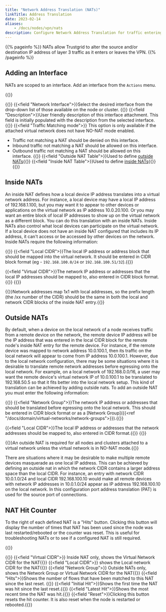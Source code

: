 ```yaml
---
title: "Network Address Translation (NATs)"
linkTitle: Address Translation
date: 2023-02-14
aliases: 
    - /docs/nodes/vpn/nats
description: Configure Network Address Translation for traffic entering or leaving the virtual network
---
```


{{% pageinfo %}}
NATs allow Trustgrid to alter the source and/or destination IP address of layer 3 traffic as it enters or leaves the VPN.
{{% /pageinfo %}}


## Adding an Interface

NATs are scoped to an interface. Add an interface from the `Actions` menu.

{{<tgimg src="add-interface.png" caption="Add Interface dialog" alt="Dialog to add interface. Options to select an interface, provide a description">}}

{{<fields>}}
{{<field "Network Interface">}}Select the desired interface from the drop-down list of those available on the node or cluster. {{</field>}}
{{<field "Description">}}User friendly description of this interface attachment. This field is initially populated with the description from the selected interface. {{</field>}}
{{<field "Traffic Matching mode">}} This option is only available if the attached virtual network does not have NO-NAT mode enabled.
* Traffic not matching a NAT should be denied on this interface. 
* Inbound traffic not matching a NAT should be allowed on this interface. 
* Outbound traffic not matching a NAT should be allowed on this interface.
{{</field>}}
{{<field "Outside NAT Table">}}Used to define [outside NATs](#outside-nats){{</field>}}
{{<field "Inside NAT Table">}}Used to define [inside NATs](#inside-nats){{</field>}}
{{</fields>}}

## Inside NATs

An inside NAT defines how a local device IP address translates into a virtual network address. For instance, a local device may have a local IP address of 192.168.1.100, but you may want it to appear to other devices or applications on the virtual network as IP address 10.0.20.100. Or you may want an entire block of local IP addresses to show up on the virtual network as a different block. You can do this translation with an inside NATs. Inside NATs also control what local devices can participate on the virtual network. If a local device does not have an inside NAT configured that includes its IP address, it can't access or be accessed by other devices on the network. Inside NATs require the following information:

{{<fields>}}
{{<field "Local CIDR">}}The local IP address or address block that should be mapped into the virtual network. It should be entered in CIDR block format (eg - `192.168.100.0/24` or `192.168.100.51/32`).{{</field>}}

{{<field "Virtual CIDR">}}The network IP address or addresses that the local IP addresses should be mapped to, also entered in CIDR block format.{{</field>}}
{{</fields>}}

{{<alert>}}Network addresses map 1x1 with local addresses, so the prefix length (the /xx number of the CIDR) should be the same in both the local and network CIDR blocks of the inside NAT entry.{{</alert>}}

## Outside NATs

By default, when a device on the local network of a node receives traffic from a remote device on the network, the remote device IP address will be the IP address that was entered in the local CIDR block for the remote node's inside NAT entry for the remote device. For instance, if the remote device was mapped to network address 10.0.100.1, then its traffic on the local network will appear to come from IP address 10.0.100.1. However, due to the local network configuration, there may be some situations where it is desirable to translate remote network addresses before egressing onto the local network. For example, on a local network of 192.168.0.0/16, a user may want the remote device's virtual network IP of 10.0.100.1 to be translated to 192.168.50.5 so that it fits better into the local network setup. This kind of translation can be achieved by adding outside nats. To add an outside NAT you must enter the following information:

{{<fields>}}
{{<field "Network Group">}}The network IP address or addresses that should be translated before egressing onto the local network. This should be entered in CIDR block format or as a [Network Group]({{<ref "/docs/domain/virtual-networks/network-groups">}}).{{</field>}}

{{<field "Local CIDR">}}The local IP address or addresses that the network addresses should be mapped to, also entered in CIDR format.{{</field>}}
{{</fields>}}

{{<alert type="note">}}An outside NAT is required for all nodes and clusters attached to a virtual network unless the virtual network is in NO-NAT mode.{{</alert>}}

There are situations where it may be desirable to make multiple remote devices masquerade as one local IP address. This can be achieved by defining an outside nat in which the network CIDR contains a larger address space than the local CIDR. For instance, an entry with network CIDR 10.0.1.0/24 and local CIDR 192.168.100.10 would make all remote devices with network IP addresses in 10.0.1.0/24 appear as IP address 192.168.100.10 on the local network. In this configuration port address translation (PAT) is used for the source port of connections.

## NAT Hit Counter
To the right of each defined NAT is a "Hits" button. Clicking this button will display the number of times that NAT has been used since the node was last restarted/rebooted or the counter was reset. This is useful for troubleshooting NATs or to see if a configured NAT is still required. 

{{<tgimg src="nat-hit-counter-example.png" alt="Inside NAT hit counter" width="70%" caption="Inside NAT hit counter" >}}

{{<fields>}}
{{<field "Virtual CIDR">}} Inside NAT only, shows the Virtual Network CIDR for the NAT{{</field>}}
{{<field "Local CIDR">}} shows the Local network CIDR for the NAT{{</field>}}
{{<field "Network Group">}} Outside NATs only, shows the Network Group or Virtual Network CIDR for the NAT{{</field>}}
{{<field "Hits">}}Shows the number of flows that have been matched to this NAT since the last reset. {{</field>}}
{{<field "Initial Hit">}}Shows the first time the NAT was hit since the last reset.{{</field>}}
{{<field "Latest Hit">}}Shows the most recent time the NAT was hit.{{</field>}}
{{<field "Reset">}}Clicking this button resets the hit counter. It is also reset when the node is restarted or rebooted.{{</field>}}

